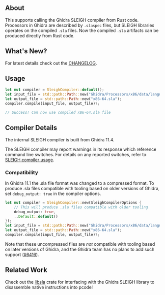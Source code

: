 ## About

This supports calling the Ghidra SLEIGH compiler from Rust code. Processors in Ghidra are described by `.slaspec` files, but SLEIGH libraries operates on the compiled `.sla` files. Now the compiled `.sla` artifacts can be produced directly from Rust code.

## What's New?

For latest details check out the [CHANGELOG](./CHANGELOG.md).

## Usage

```rust
let mut compiler = SleighCompiler::default();
let input_file = std::path::Path::new("Ghidra/Processors/x86/data/languages/x86-64.slaspec");
let output_file = std::path::Path::new("x86-64.sla");
compiler.compile(input_file, output_file)?;

// Success! Can now use compiled x86-64.sla file
```

## Compiler Details

The internal SLEIGH compiler is built from Ghidra 11.4.

The SLEIGH compiler may report warnings in its response which reference command line switches. For details on any reported switches, refer to [SLEIGH compiler usage](https://github.com/NationalSecurityAgency/ghidra/blob/1801dc1ee62be73faae29961ec2f17a59423f156/Ghidra/Features/Decompiler/src/decompile/cpp/slgh_compile.cc#L3736-L3747).

### Compatibility

In Ghidra 11.1 the .sla file format was changed to a compressed format. To produce .sla files compatible with tooling based on older versions of Ghidra, set `debug_output: true` in the compiler options.

```rust
let mut compiler = SleighCompiler::new(SleighCompilerOptions {
    // This will produce .sla files compatible with older tooling
    debug_output: true,
    ..Default::default()
});
let input_file = std::path::Path::new("Ghidra/Processors/x86/data/languages/x86-64.slaspec");
let output_file = std::path::Path::new("x86-64.sla");
compiler.compile(input_file, output_file)?;
```

Note that these uncompressed files are _not_ compatible with tooling based on later versions of Ghidra, and the Ghidra team has no plans to add such support ([#6416](https://github.com/NationalSecurityAgency/ghidra/issues/6416)).

## Related Work

Check out the [libsla](https://crates.io/crates/libsla) crate for interfacing with the Ghidra SLEIGH library to disassemble native instructions into pcode!
